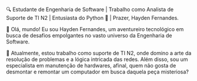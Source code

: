 🔍 Estudante de Engenharia de Software | Trabalho como Analista de Suporte de TI N2 | Entusiasta do Python 🐍 | Prazer, Hayden Fernandes.

👋 Olá, mundo! Eu sou Hayden Fernandes, um aventureiro tecnológico em busca de desafios empolgantes no vasto universo da Engenharia de Software.

💼 Atualmente, estou trabalho como suporte de TI N2, onde domino a arte da resolução de problemas e a lógica intricada das redes. Além disso, sou um especialista em manutenção de hardwares, afinal, quem não gosta de desmontar e remontar um computador em busca daquela peça misteriosa?
